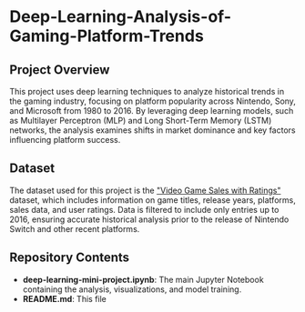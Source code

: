 # Deep-Learning-Analysis-of-Gaming-Platform-Trends

## Project Overview
This project uses deep learning techniques to analyze historical trends in the gaming industry, focusing on platform popularity across Nintendo, Sony, and Microsoft from 1980 to 2016. By leveraging deep learning models, such as Multilayer Perceptron (MLP) and Long Short-Term Memory (LSTM) networks, the analysis examines shifts in market dominance and key factors influencing platform success.

## Dataset
The dataset used for this project is the ["Video Game Sales with Ratings"](https://www.kaggle.com/datasets/rush4ratio/video-game-sales-with-ratings) dataset, which includes information on game titles, release years, platforms, sales data, and user ratings. Data is filtered to include only entries up to 2016, ensuring accurate historical analysis prior to the release of Nintendo Switch and other recent platforms.

## Repository Contents
- **deep-learning-mini-project.ipynb**: The main Jupyter Notebook containing the analysis, visualizations, and model training.
- **README.md**: This file
